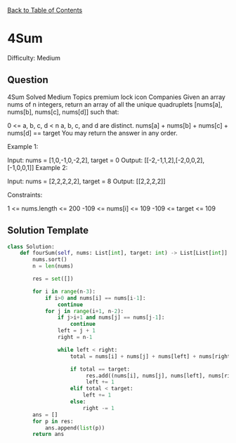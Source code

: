 [Back to Table of Contents](../../README.md)

# 4Sum
Difficulty: Medium

## Question
4Sum
Solved
Medium
Topics
premium lock icon
Companies
Given an array nums of n integers, return an array of all the unique quadruplets [nums[a], nums[b], nums[c], nums[d]] such that:

0 <= a, b, c, d < n
a, b, c, and d are distinct.
nums[a] + nums[b] + nums[c] + nums[d] == target
You may return the answer in any order.

 

Example 1:

Input: nums = [1,0,-1,0,-2,2], target = 0
Output: [[-2,-1,1,2],[-2,0,0,2],[-1,0,0,1]]
Example 2:

Input: nums = [2,2,2,2,2], target = 8
Output: [[2,2,2,2]]
 

Constraints:

1 <= nums.length <= 200
-109 <= nums[i] <= 109
-109 <= target <= 109

## Solution Template
```python
class Solution:
    def fourSum(self, nums: List[int], target: int) -> List[List[int]]:
        nums.sort()
        n = len(nums)

        res = set([])

        for i in range(n-3):
            if i>0 and nums[i] == nums[i-1]:
                continue
            for j in range(i+1, n-2):
                if j>i+1 and nums[j] == nums[j-1]:
                    continue
                left = j + 1
                right = n-1

                while left < right:
                    total = nums[i] + nums[j] + nums[left] + nums[right]

                    if total == target:
                         res.add((nums[i], nums[j], nums[left], nums[right]))
                         left += 1
                    elif total < target:
                        left += 1
                    else:
                        right -= 1
        ans = []
        for p in res:
            ans.append(list(p))
        return ans
        
```
